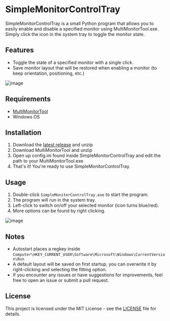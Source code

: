# SimpleMonitorControlTray

SimpleMonitorControlTray is a small Python program that allows you to easily enable and disable a specified monitor using MultiMonitorTool.exe. Simply click the icon in the system tray to toggle the monitor state.

## Features

- Toggle the state of a specified monitor with a single click.
- Save monitor layout that will be restored when enabling a monitor (to keep orientation, positioning, etc.)

![image](https://github.com/wrecks-code/SimpleMonitorControlTray/assets/29825723/cdad92e9-95b9-4a47-b8d4-4a691c18fef4)


## Requirements

- [MultiMonitorTool](https://www.nirsoft.net/utils/multimonitortool-x64.zip)
- Windows OS

## Installation

1. Download the [latest release](https://github.com/wrecks-code/SimpleMonitorControlTray/releases/latest) and unzip
2. Download MultiMonitorTool and unzip
3. Open up config.ini found inside SimpleMonitorControlTray and edit the path to your MultiMonitorTool.exe
4. That's it! You're ready to use SimpleMonitorControlTray.

## Usage

1. Double-click `SimpleMonitorControlTray.exe` to start the program.
2. The program will run in the system tray.
3. Left-click to switch on/off your selected monitor (icon turns blue/red).
4. More options can be found by right clicking.
   
![image](https://github.com/wrecks-code/SimpleMonitorControlTray/assets/29825723/40826a9e-c197-4c9d-9b5e-62dd208503c9)


## Notes

- Autostart places a regkey inside `Computer\HKEY_CURRENT_USER\Software\Microsoft\Windows\CurrentVersion\Run`
- A default layout will be saved on first startup, you can overwrite it by right-clicking and selecting the fitting option.
- If you encounter any issues or have suggestions for improvements, feel free to open an issue or submit a pull request.

## License

This project is licensed under the MIT License - see the [LICENSE](LICENSE) file for details.
